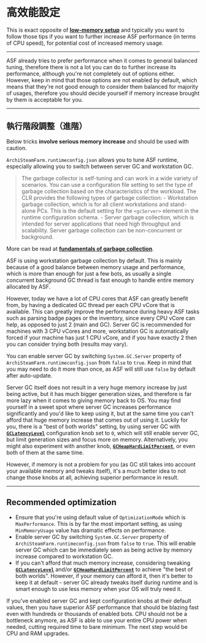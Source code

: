 # 高效能設定

This is exact opposite of **[low-memory setup](https://github.com/JustArchiNET/ArchiSteamFarm/wiki/Low-memory-setup)** and typically you want to follow those tips if you want to further increase ASF performance (in terms of CPU speed), for potential cost of increased memory usage.

* * *

ASF already tries to prefer performance when it comes to general balanced tuning, therefore there is not a lot you can do to further increase its performance, although you're not completely out of options either. However, keep in mind that those options are not enabled by default, which means that they're not good enough to consider them balanced for majority of usages, therefore you should decide yourself if memory increase brought by them is acceptable for you.

* * *

## 執行階段調整（進階）

Below tricks **involve serious memory increase** and should be used with caution.

`ArchiSteamFarm.runtimeconfig.json` allows you to tune ASF runtime, especially allowing you to switch between server GC and workstation GC.

> The garbage collector is self-tuning and can work in a wide variety of scenarios. You can use a configuration file setting to set the type of garbage collection based on the characteristics of the workload. The CLR provides the following types of garbage collection: - Workstation garbage collection, which is for all client workstations and stand-alone PCs. This is the default setting for the `<gcServer>` element in the runtime configuration schema. - Server garbage collection, which is intended for server applications that need high throughput and scalability. Server garbage collection can be non-concurrent or background.

More can be read at **[fundamentals of garbage collection](https://docs.microsoft.com/en-us/dotnet/standard/garbage-collection/fundamentals)**.

ASF is using workstation garbage collection by default. This is mainly because of a good balance between memory usage and performance, which is more than enough for just a few bots, as usually a single concurrent background GC thread is fast enough to handle entire memory allocated by ASF.

However, today we have a lot of CPU cores that ASF can greatly benefit from, by having a dedicated GC thread per each CPU vCore that is available. This can greatly improve the performance during heavy ASF tasks such as parsing badge pages or the inventory, since every CPU vCore can help, as opposed to just 2 (main and GC). Server GC is recommended for machines with 3 CPU vCores and more, workstation GC is automatically forced if your machine has just 1 CPU vCore, and if you have exactly 2 then you can consider trying both (results may vary).

You can enable server GC by switching `System.GC.Server` property of `ArchiSteamFarm.runtimeconfig.json` from `false` to `true`. Keep in mind that you may need to do it more than once, as ASF will still use `false` by default after auto-update.

Server GC itself does not result in a very huge memory increase by just being active, but it has much bigger generation sizes, and therefore is far more lazy when it comes to giving memory back to OS. You may find yourself in a sweet spot where server GC increases performance significantly and you'd like to keep using it, but at the same time you can't afford that huge memory increase that comes out of using it. Luckily for you, there is a "best of both worlds" setting, by using server GC with **[`GCLatencyLevel`](https://github.com/JustArchiNET/ArchiSteamFarm/wiki/Low-memory-setup#gclatencylevel)** configuration knob set to `0`, which will still enable server GC, but limit generation sizes and focus more on memory. Alternatively, you might also experiment with another knob, **[`GCHeapHardLimitPercent`](https://github.com/JustArchiNET/ArchiSteamFarm/wiki/Low-memory-setup#gcheaphardlimitpercent)**, or even both of them at the same time.

However, if memory is not a problem for you (as GC still takes into account your available memory and tweaks itself), it's a much better idea to not change those knobs at all, achieving superior performance in result.

* * *

## Recommended optimization

- Ensure that you're using default value of `OptimizationMode` which is `MaxPerformance`. This is by far the most important setting, as using `MinMemoryUsage` value has dramatic effects on performance.
- Enable server GC by switching `System.GC.Server` property of `ArchiSteamFarm.runtimeconfig.json` from `false` to `true`. This will enable server GC which can be immediately seen as being active by memory increase compared to workstation GC.
- If you can't afford that much memory increase, considering tweaking **[`GCLatencyLevel`](https://github.com/JustArchiNET/ArchiSteamFarm/wiki/Low-memory-setup#gclatencylevel)** and/or **[`GCHeapHardLimitPercent`](https://github.com/JustArchiNET/ArchiSteamFarm/wiki/Low-memory-setup#gcheaphardlimitpercent)** to achieve "the best of both worlds". However, if your memory can afford it, then it's better to keep it at default - server GC already tweaks itself during runtime and is smart enough to use less memory when your OS will truly need it.

If you've enabled server GC and kept configuration knobs at their default values, then you have superior ASF performance that should be blazing fast even with hundreds or thousands of enabled bots. CPU should not be a bottleneck anymore, as ASF is able to use your entire CPU power when needed, cutting required time to bare minimum. The next step would be CPU and RAM upgrades.